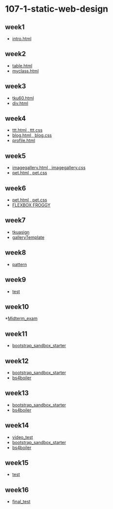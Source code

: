 # 107-1-static-web-design

## week1
* [intro.html](https://github.com/TsaiHsingJu/107-1-Static-web-design/tree/master/w01)

## week2
* [table.html](https://github.com/TsaiHsingJu/107-1-Static-web-design/tree/master/w02)
* [myclass.html](https://github.com/TsaiHsingJu/107-1-Static-web-design/tree/master/w02-2)

## week3
* [tku60.html](https://github.com/TsaiHsingJu/107-1-Static-web-design/tree/master/w03)
* [div.html](https://github.com/TsaiHsingJu/107-1-Static-web-design/tree/master/w03-2)

## week4
* [ttt.html , ttt.css](https://github.com/TsaiHsingJu/107-1-Static-web-design/tree/master/w04)
* [blog.html , blog.css](https://github.com/TsaiHsingJu/107-1-Static-web-design/tree/master/w04)
* [profile.html](https://github.com/TsaiHsingJu/107-1-Static-web-design/tree/master/w04-2)

## week5
* [imagegallery.html , imagegallery.css](https://github.com/TsaiHsingJu/107-1-Static-web-design/tree/master/w05)
* [pet.html , pet.css](https://github.com/TsaiHsingJu/107-1-Static-web-design/tree/master/w05)

## week6
* [pet.html , pet.css](https://github.com/TsaiHsingJu/107-1-Static-web-design/tree/master/w05)
* [FLEXBOX FROGGY](https://github.com/TsaiHsingJu/107-1-Static-web-design/tree/master/w06-2/FLEXBOX%20FROGGY)

## week7
* [tkuasign](https://github.com/TsaiHsingJu/107-1-Static-web-design/tree/master/w07)
* [galleryTemplate](https://github.com/TsaiHsingJu/107-1-Static-web-design/tree/master/w07-2)

## week8
* [pattern](https://github.com/TsaiHsingJu/107-1-Static-web-design/tree/master/w08)

## week9
* [test](https://github.com/TsaiHsingJu/107-1-Static-web-design/tree/master/w09)

## week10
*[Midterm_exam]()

## week11
* [bootstrap_sandbox_starter](https://github.com/TsaiHsingJu/107-1-Static-web-design/tree/master/w11/bootstrap_sandbox_starter)

## week12
* [bootstrap_sandbox_starter](https://github.com/TsaiHsingJu/107-1-Static-web-design/tree/master/w12/bootstrap_sandbox_starter)
* [bs4boiler](https://github.com/TsaiHsingJu/107-1-Static-web-design/tree/master/w12/bs4boiler/bs4boiler)

## week13
* [bootstrap_sandbox_starter](https://github.com/TsaiHsingJu/107-1-Static-web-design/tree/master/w13/bootstrap_sandbox_starter)
* [bs4boiler](https://github.com/TsaiHsingJu/107-1-Static-web-design/tree/master/w13/bs4boiler/bs4boiler)

## week14
* [video_test](https://github.com/TsaiHsingJu/107-1-Static-web-design/tree/master/w14/bs4boiler/bs4boiler)
* [bootstrap_sandbox_starter](https://github.com/TsaiHsingJu/107-1-Static-web-design/tree/master/w14/bootstrap_sandbox_starter)
* [bs4boiler](https://github.com/TsaiHsingJu/107-1-Static-web-design/tree/master/w14/bs4boiler/bs4boiler)

## week15
* [test]()

## week16
* [final_test]()

<!--stackedit_data:
eyJoaXN0b3J5IjpbNjY2NTYxMjc2XX0=
-->
